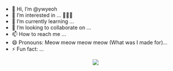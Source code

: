 - 👋 Hi, I’m @ywyeoh
- 👀 I’m interested in ... 👀👀👀
- 🌱 I’m currently learning ...
- 💞️ I’m looking to collaborate on ...
- 📫 How to reach me ...
- 😄 Pronouns: Meow meow meow meow (What was I made for)...
- ⚡ Fun fact: ...

<!---
ywyeoh/ywyeoh is a ✨ special ✨ repository because its `README.md` (this file) appears on your GitHub profile.
You can click the Preview link to take a look at your changes.
--->
<p align="center">
  <img src="https://streak-stats.demolab.com?user=ywyeoh&theme=travelers-theme&border_radius=10&mode=weekly"/>
</p>

